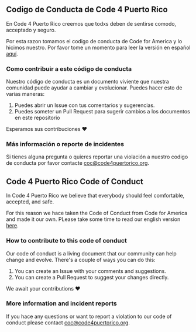 ## Codigo de Conducta de Code 4 Puerto Rico

En Code 4 Puerto Rico creemos que todxs deben de sentirse comodo, acceptado y seguro.

Por esta razon tomamos el codigo de conducta de Code for America y lo hicimos nuestro. Por favor tome un momento para leer la versión en español [aquí](code_of_conduct_es.md).

### Como contribuir a este código de conducta

Nuestro código de conducta es un documento viviente que nuestra comunidad puede ayudar a cambiar y evolucionar. Puedes hacer esto de varias maneras:

1. Puedes abrir un Issue con tus comentarios y sugerencias.
2. Puedes someter un Pull Request para sugerir cambios a los documentos en este repositorio

Esperamos sus contribuciones :heart:

### Más información o reporte de incidentes

Si tienes alguna pregunta o quieres reportar una violación a nuestro codigo de conducta por favor contacte [coc@code4puertorico.org](mailto://coc@code4puertorico.org).

## Code 4 Puerto Rico Code of Conduct

In Code 4 Puerto Rico we believe that everybody should feel comfortable, accepted, and safe.

For this reason we hace taken the Code of Conduct from Code for America and made it our own. PLease take some time to read our english version [here](code_of_conduct_en.md).

### How to contribute to this code of conduct

Our code of conduct is a living document that our community can help change and evolve. There's a couple of ways you can do this:

1. You can create an Issue with your comments and suggestions.
2. You can create a Pull Request to suggest your changes directly.

We await your contributions :heart:

### More information and incident reports

If you hace any questions or want to report a violation to our code of conduct please contact [coc@code4puertorico.org](mailto://coc@code4puertorico.org).
